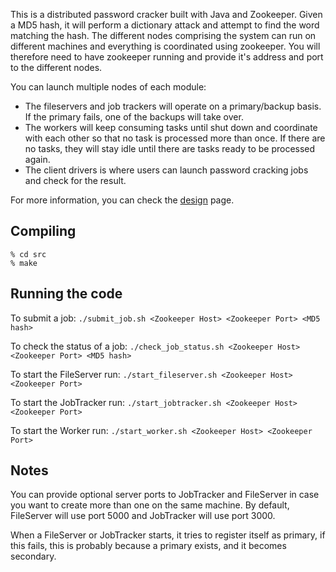 This is a distributed password cracker built with Java and Zookeeper. Given a MD5 hash, it will perform a dictionary attack and attempt to find the word matching the hash. The different nodes comprising the system can run on different machines and everything is coordinated using zookeeper. You will therefore need to have zookeeper running and provide it's address and port to the different nodes.

You can launch multiple nodes of each module:
- The fileservers and job trackers will operate on a primary/backup basis. If the primary fails, one of the backups will take over.
- The workers will keep consuming tasks until shut down and coordinate with each other so that no task is processed more than once. If there are no tasks, they will stay idle until there are tasks ready to be processed again.
- The client drivers is where users can launch password cracking jobs and check for the result.

For more information, you can check the [design](https://github.com/ufowam/distributed-cracker/wiki/Design) page.

## Compiling

```
% cd src
% make
```

## Running the code

To submit a job: 
    `./submit_job.sh <Zookeeper Host> <Zookeeper Port> <MD5 hash>`

To check the status of a job:
    `./check_job_status.sh <Zookeeper Host> <Zookeeper Port> <MD5 hash>`

To start the FileServer run: 
    `./start_fileserver.sh <Zookeeper Host> <Zookeeper Port>`

To start the JobTracker run: 
    `./start_jobtracker.sh <Zookeeper Host> <Zookeeper Port>`

To start the Worker run: 
    `./start_worker.sh <Zookeeper Host> <Zookeeper Port>`


## Notes


You can provide optional server ports to JobTracker and FileServer in case you
want to create more than one on the same machine.
By default, FileServer will use port 5000 and JobTracker will use port 3000.

When a FileServer or JobTracker starts, it tries to register itself as primary,
if this fails, this is probably because a primary exists, and it
becomes secondary.




